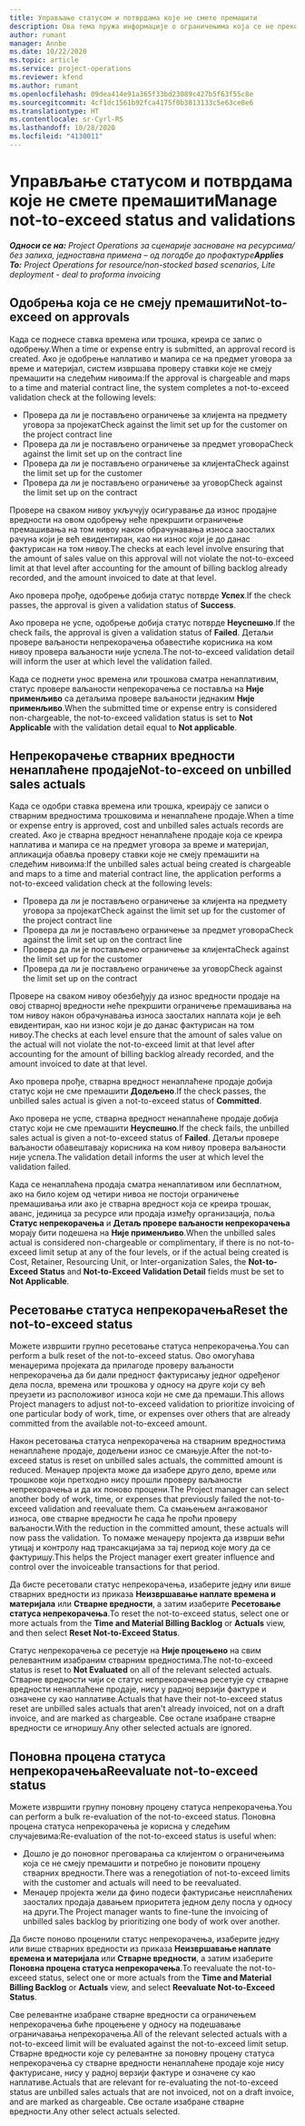 ```yaml
---
title: Управљање статусом и потврдама које не смете премашити
description: Ова тема пружа информације о ограничењима која се не прекорачују у услузи Project Operations.
author: rumant
manager: Annbe
ms.date: 10/22/2020
ms.topic: article
ms.service: project-operations
ms.reviewer: kfend
ms.author: rumant
ms.openlocfilehash: 09dea414e91a365f33bd23089c427b5f63f55c8e
ms.sourcegitcommit: 4cf1dc1561b92fca4175f0b3813133c5e63ce8e6
ms.translationtype: HT
ms.contentlocale: sr-Cyrl-RS
ms.lasthandoff: 10/28/2020
ms.locfileid: "4130011"
---
```

# <a name="manage-not-to-exceed-status-and-validations"></a><span data-ttu-id="f15d3-103">Управљање статусом и потврдама које не смете премашити</span><span class="sxs-lookup"><span data-stu-id="f15d3-103">Manage not-to-exceed status and validations</span></span> 

<span data-ttu-id="f15d3-104">_**Односи се на:** Project Operations за сценарије засноване на ресурсима/без залиха, једноставна примена – од погодбе до профактуре_</span><span class="sxs-lookup"><span data-stu-id="f15d3-104">_**Applies To:** Project Operations for resource/non-stocked based scenarios, Lite deployment - deal to proforma invoicing_</span></span>

## <a name="not-to-exceed-on-approvals"></a><span data-ttu-id="f15d3-105">Одобрења која се не смеју премашити</span><span class="sxs-lookup"><span data-stu-id="f15d3-105">Not-to-exceed on approvals</span></span>

<span data-ttu-id="f15d3-106">Када се поднесе ставка времена или трошка, креира се запис о одобрењу.</span><span class="sxs-lookup"><span data-stu-id="f15d3-106">When a time or expense entry is submitted, an approval record is created.</span></span> <span data-ttu-id="f15d3-107">Ако је одобрење наплативо и мапира се на предмет уговора за време и материјал, систем извршава проверу ставки које не смеју премашити на следећим нивоима:</span><span class="sxs-lookup"><span data-stu-id="f15d3-107">If the approval is chargeable and maps to a time and material contract line, the system completes a not-to-exceed validation check at the following levels:</span></span>

  - <span data-ttu-id="f15d3-108">Провера да ли је постављено ограничење за клијента на предмету уговора за пројекат</span><span class="sxs-lookup"><span data-stu-id="f15d3-108">Check against the limit set up for the customer on the project contract line</span></span>
  - <span data-ttu-id="f15d3-109">Провера да ли је постављено ограничење за предмет уговора</span><span class="sxs-lookup"><span data-stu-id="f15d3-109">Check against the limit set up on the contract line</span></span>
  - <span data-ttu-id="f15d3-110">Провера да ли је постављено ограничење за клијента</span><span class="sxs-lookup"><span data-stu-id="f15d3-110">Check against the limit set up for the customer</span></span>
  - <span data-ttu-id="f15d3-111">Провера да ли је постављено ограничење за уговор</span><span class="sxs-lookup"><span data-stu-id="f15d3-111">Check against the limit set up on the contract</span></span>

<span data-ttu-id="f15d3-112">Провере на сваком нивоу укључују осигуравање да износ продајне вредности на овом одобрењу неће прекршити ограничење премашивања на том нивоу након обрачунавања износа заосталих рачуна који је већ евидентиран, као ни износ који је до данас фактурисан на том нивоу.</span><span class="sxs-lookup"><span data-stu-id="f15d3-112">The checks at each level involve ensuring that the amount of sales value on this approval will not violate the not-to-exceed limit at that level after accounting for the amount of billing backlog already recorded, and the amount invoiced to date at that level.</span></span>

<span data-ttu-id="f15d3-113">Ако провера прође, одобрење добија статус потврде **Успех**.</span><span class="sxs-lookup"><span data-stu-id="f15d3-113">If the check passes, the approval is given a validation status of **Success**.</span></span>

<span data-ttu-id="f15d3-114">Ако провера не успе, одобрење добија статус потврде **Неуспешно**.</span><span class="sxs-lookup"><span data-stu-id="f15d3-114">If the check fails, the approval is given a validation status of **Failed**.</span></span> <span data-ttu-id="f15d3-115">Детаљи провере ваљаности непрекорачења обавестиће корисника на ком нивоу провера ваљаности није успела.</span><span class="sxs-lookup"><span data-stu-id="f15d3-115">The not-to-exceed validation detail will inform the user at which level the validation failed.</span></span>

<span data-ttu-id="f15d3-116">Када се поднети унос времена или трошкова сматра ненаплативим, статус провере ваљаности непрекорачења се поставља на **Није применљиво** са детаљима провере ваљаности једнаким **Није применљиво**.</span><span class="sxs-lookup"><span data-stu-id="f15d3-116">When the submitted time or expense entry is considered non-chargeable, the not-to-exceed validation status is set to **Not Applicable** with the validation detail equal to **Not applicable**.</span></span>

## <a name="not-to-exceed-on-unbilled-sales-actuals"></a><span data-ttu-id="f15d3-117">Непрекорачење стварних вредности ненаплаћене продаје</span><span class="sxs-lookup"><span data-stu-id="f15d3-117">Not-to-exceed on unbilled sales actuals</span></span>

<span data-ttu-id="f15d3-118">Када се одобри ставка времена или трошка, креирају се записи о стварним вредностима трошковима и ненаплаћене продаје.</span><span class="sxs-lookup"><span data-stu-id="f15d3-118">When a time or expense entry is approved, cost and unbilled sales actuals records are created.</span></span> <span data-ttu-id="f15d3-119">Ако је стварна вредност ненаплаћене продаје која се креира наплатива и мапира се на предмет уговора за време и материјал, апликација обавља проверу ставки које не смеју премашити на следећим нивоима:</span><span class="sxs-lookup"><span data-stu-id="f15d3-119">If the unbilled sales actual being created is chargeable and maps to a time and material contract line, the application performs a not-to-exceed validation check at the following levels:</span></span>

  - <span data-ttu-id="f15d3-120">Провера да ли је постављено ограничење за клијента на предмету уговора за пројекат</span><span class="sxs-lookup"><span data-stu-id="f15d3-120">Check against the limit set up for the customer of the project contract line</span></span>
  - <span data-ttu-id="f15d3-121">Провера да ли је постављено ограничење за предмет уговора</span><span class="sxs-lookup"><span data-stu-id="f15d3-121">Check against the limit set up on the contract line</span></span>
  - <span data-ttu-id="f15d3-122">Провера да ли је постављено ограничење за клијента</span><span class="sxs-lookup"><span data-stu-id="f15d3-122">Check against the limit set up for the customer</span></span>
  - <span data-ttu-id="f15d3-123">Провера да ли је постављено ограничење за уговор</span><span class="sxs-lookup"><span data-stu-id="f15d3-123">Check against the limit set up on the contract</span></span>

<span data-ttu-id="f15d3-124">Провере на сваком нивоу обезбеђују да износ вредности продаје на овој стварној вредности неће прекршити ограничење премашивања на том нивоу након обрачунавања износа заосталих наплата који је већ евидентиран, као ни износ који је до данас фактурисан на том нивоу.</span><span class="sxs-lookup"><span data-stu-id="f15d3-124">The checks at each level ensure that the amount of sales value on the actual will not violate the not-to-exceed limit at that level after accounting for the amount of billing backlog already recorded, and the amount invoiced to date at that level.</span></span>

<span data-ttu-id="f15d3-125">Ако провера прође, стварна вредност ненаплаћене продаје добија статус који не сме премашити **Додељено**.</span><span class="sxs-lookup"><span data-stu-id="f15d3-125">If the check passes, the unbilled sales actual is given a not-to-exceed status of **Committed**.</span></span>

<span data-ttu-id="f15d3-126">Ако провера не успе, стварна вредност ненаплаћене продаје добија статус који не сме премашити **Неуспешно**.</span><span class="sxs-lookup"><span data-stu-id="f15d3-126">If the check fails, the unbilled sales actual is given a not-to-exceed status of **Failed**.</span></span> <span data-ttu-id="f15d3-127">Детаљи провере ваљаности обавештавају корисника на ком нивоу провера ваљаности није успела.</span><span class="sxs-lookup"><span data-stu-id="f15d3-127">The validation detail informs the user at which level the validation failed.</span></span>

<span data-ttu-id="f15d3-128">Када се ненаплаћена продаја сматра ненаплативом или бесплатном, ако на било којем од четири нивоа не постоји ограничење премашивања или ако је стварна вредност која се креира трошак, аванс, јединица за ресурсе или продаја између организација, поља **Статус непрекорачења** и **Детаљ провере ваљаности непрекорачења** морају бити подешена на **Није применљиво**.</span><span class="sxs-lookup"><span data-stu-id="f15d3-128">When the unbilled sales actual is considered non-chargeable or complimentary, if there is no not-to-exceed limit setup at any of the four levels, or if the actual being created is Cost, Retainer, Resourcing Unit, or Inter-organization Sales, the **Not-to-Exceed Status** and **Not-to-Exceed Validation Detail** fields must be set to **Not Applicable**.</span></span>

## <a name="reset-the-not-to-exceed-status"></a><span data-ttu-id="f15d3-129">Ресетовање статуса непрекорачења</span><span class="sxs-lookup"><span data-stu-id="f15d3-129">Reset the not-to-exceed status</span></span>

<span data-ttu-id="f15d3-130">Можете извршити групно ресетовање статуса непрекорачења.</span><span class="sxs-lookup"><span data-stu-id="f15d3-130">You can perform a bulk reset of the not-to-exceed status.</span></span> <span data-ttu-id="f15d3-131">Ово омогућава менаџерима пројеката да прилагоде проверу ваљаности непрекорачења да би дали предност фактурисању једног одређеног дела посла, времена или трошкова у односу на друге који су већ преузети из расположивог износа који не сме да премаши.</span><span class="sxs-lookup"><span data-stu-id="f15d3-131">This allows Project managers to adjust not-to-exceed validation to prioritize invoicing of one particular body of work, time, or expenses over others that are already committed from the available not-to-exceed amount.</span></span>

<span data-ttu-id="f15d3-132">Након ресетовања статуса непрекорачења на стварним вредностима ненаплаћене продаје, додељени износ се смањује.</span><span class="sxs-lookup"><span data-stu-id="f15d3-132">After the not-to-exceed status is reset on unbilled sales actuals, the committed amount is reduced.</span></span> <span data-ttu-id="f15d3-133">Менаџер пројекта може да изабере друго дело, време или трошкове који претходно нису прошли проверу ваљаности непрекорачења и да их поново процени.</span><span class="sxs-lookup"><span data-stu-id="f15d3-133">The Project manager can select another body of work, time, or expenses that previously failed the not-to-exceed validation and reevaluate them.</span></span> <span data-ttu-id="f15d3-134">Са смањењем ангажованог износа, ове стварне вредности ће сада ће проћи проверу ваљаности.</span><span class="sxs-lookup"><span data-stu-id="f15d3-134">With the reduction in the committed amount, these actuals will now pass the validation.</span></span> <span data-ttu-id="f15d3-135">То помаже менаџеру пројекта да изврши већи утицај и контролу над трансакцијама за тај период које могу да се фактуришу.</span><span class="sxs-lookup"><span data-stu-id="f15d3-135">This helps the Project manager exert greater influence and control over the invoiceable transactions for that period.</span></span>

<span data-ttu-id="f15d3-136">Да бисте ресетовали статус непрекорачења, изаберите једну или више стварних вредности из приказа **Неизвршавање наплате времена и материјала** или **Стварне вредности**, а затим изаберите **Ресетовање статуса непрекорачења**.</span><span class="sxs-lookup"><span data-stu-id="f15d3-136">To reset the not-to-exceed status, select one or more actuals from the **Time and Material Billing Backlog** or **Actuals** view, and then select **Reset Not-to-Exceed Status**.</span></span>

<span data-ttu-id="f15d3-137">Статус непрекорачења се ресетује на **Није процењено** на свим релевантним изабраним стварним вредностима.</span><span class="sxs-lookup"><span data-stu-id="f15d3-137">The not-to-exceed status is reset to **Not Evaluated** on all of the relevant selected actuals.</span></span> <span data-ttu-id="f15d3-138">Стварне вредности чији се статус непрекорачења ресетује су стварне вредности ненаплаћене продаје, нису у радној верзији фактуре и означене су као наплативе.</span><span class="sxs-lookup"><span data-stu-id="f15d3-138">Actuals that have their not-to-exceed status reset are unbilled sales actuals that aren't already invoiced, not on a draft invoice, and are marked as chargeable.</span></span> <span data-ttu-id="f15d3-139">Све остале изабране стварне вредности се игноришу.</span><span class="sxs-lookup"><span data-stu-id="f15d3-139">Any other selected actuals are ignored.</span></span>

## <a name="reevaluate-not-to-exceed-status"></a><span data-ttu-id="f15d3-140">Поновна процена статуса непрекорачења</span><span class="sxs-lookup"><span data-stu-id="f15d3-140">Reevaluate not-to-exceed status</span></span>

<span data-ttu-id="f15d3-141">Можете извршити групну поновну процену статуса непрекорачења.</span><span class="sxs-lookup"><span data-stu-id="f15d3-141">You can perform a bulk re-evaluation of the not-to-exceed status.</span></span> <span data-ttu-id="f15d3-142">Поновна процена статуса непрекорачења је корисна у следећим случајевима:</span><span class="sxs-lookup"><span data-stu-id="f15d3-142">Re-evaluation of the not-to-exceed status is useful when:</span></span>

  - <span data-ttu-id="f15d3-143">Дошло је до поновног преговарања са клијентом о ограничењима која се не смеју премашити и потребно је поновити процену стварних вредности.</span><span class="sxs-lookup"><span data-stu-id="f15d3-143">There was a renegotiation of not-to-exceed limits with the customer and actuals will need to be reevaluated.</span></span>
  - <span data-ttu-id="f15d3-144">Менаџер пројекта жели да фино подеси фактурисање неисплаћених заосталих продаја давањем приоритета једном делу посла у односу на други.</span><span class="sxs-lookup"><span data-stu-id="f15d3-144">The Project manager wants to fine-tune the invoicing of unbilled sales backlog by prioritizing one body of work over another.</span></span>

<span data-ttu-id="f15d3-145">Да бисте поново проценили статус непрекорачења, изаберите једну или више стварних вредности из приказа **Неизвршавање наплате времена и материјала** или **Стварне вредности**, а затим изаберите **Поновна процена статуса непрекорачења**.</span><span class="sxs-lookup"><span data-stu-id="f15d3-145">To reevaluate the not-to-exceed status, select one or more actuals from the **Time and Material Billing Backlog** or **Actuals** view, and select **Reevaluate Not-to-Exceed Status**.</span></span>

<span data-ttu-id="f15d3-146">Све релевантне изабране стварне вредности са ограничењем непрекорачења биће процењене у односу на подешавање ограничавања непрекорачења.</span><span class="sxs-lookup"><span data-stu-id="f15d3-146">All of the relevant selected actuals with a not-to-exceed limit will be evaluated against the not-to-exceed limit setup.</span></span> <span data-ttu-id="f15d3-147">Стварне вредности које су релевантне за поновну процену статуса непрекорачења су стварне вредности ненаплаћене продаје које нису фактурисане, нису у радној верзији фактуре и означене су као наплативе.</span><span class="sxs-lookup"><span data-stu-id="f15d3-147">Actuals that are relevant for re-evaluating the not-to-exceed status are unbilled sales actuals that are not invoiced, not on a draft invoice, and are marked as chargeable.</span></span> <span data-ttu-id="f15d3-148">Све остале изабране стварне вредности.</span><span class="sxs-lookup"><span data-stu-id="f15d3-148">Any other select actuals selected.</span></span>
